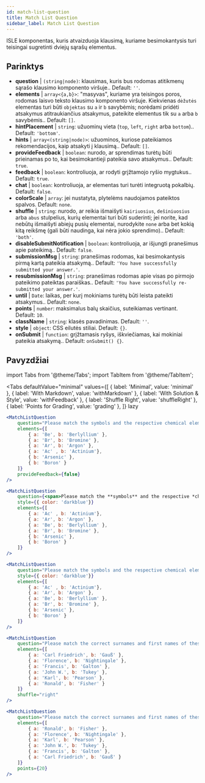 ```yaml
---
id: match-list-question 
title: Match List Question
sidebar_label: Match List Question
---
```


ISLE komponentas, kuris atvaizduoja klausimą, kuriame besimokantysis turi teisingai sugretinti dviejų sąrašų elementus.

## Parinktys

* __question__ | `(string|node)`: klausimas, kuris bus rodomas atitikmenų sąrašo klausimo komponento viršuje.. Default: `''`.
* __elements__ | `array<{a,b}>`: "masyvas", kuriame yra teisingos poros, rodomas laisvo teksto klausimo komponento viršuje. Kiekvienas `dėžutės` elementas turi būti `objektas` su `a` ir `b` savybėmis; norėdami pridėti atsakymus atitraukiančius atsakymus, pateikite elementus tik su `a` arba `b` savybėmis.. Default: `[]`.
* __hintPlacement__ | `string`: užuominų vieta (`top`, `left`, `right` arba `bottom`).. Default: `'bottom'`.
* __hints__ | `array<(string|node)>`: užuominos, kuriose pateikiamos rekomendacijos, kaip atsakyti į klausimą.. Default: `[]`.
* __provideFeedback__ | `boolean`: nurodo, ar sprendimas turėtų būti prieinamas po to, kai besimokantieji pateikia savo atsakymus.. Default: `true`.
* __feedback__ | `boolean`: kontroliuoja, ar rodyti grįžtamojo ryšio mygtukus.. Default: `true`.
* __chat__ | `boolean`: kontroliuoja, ar elementas turi turėti integruotą pokalbių. Default: `false`.
* __colorScale__ | `array`: jei nustatyta, plytelėms naudojamos pateiktos spalvos. Default: `none`.
* __shuffle__ | `string`: nurodo, ar reikia išmaišyti `kairiuosius`, `dešiniuosius` arba `abus` stulpelius, kurių elementai turi būti suderinti; jei norite, kad nebūtų išmaišyti abiejų pusių elementai, nurodykite `none` arba bet kokią kitą reikšmę (gali būti naudinga, kai nėra jokio sprendimo).. Default: `'both'`.
* __disableSubmitNotification__ | `boolean`: kontroliuoja, ar išjungti pranešimus apie pateikimą.. Default: `false`.
* __submissionMsg__ | `string`: pranešimas rodomas, kai besimokantysis pirmą kartą pateikia atsakymą.. Default: `'You have successfully submitted your answer.'`.
* __resubmissionMsg__ | `string`: pranešimas rodomas apie visas po pirmojo pateikimo pateiktas paraiškas.. Default: `'You have successfully re-submitted your answer.'`.
* __until__ | `Date`: laikas, per kurį mokiniams turėtų būti leista pateikti atsakymus.. Default: `none`.
* __points__ | `number`: maksimalus balų skaičius, suteikiamas vertinant. Default: `10`.
* __className__ | `string`: klasės pavadinimas. Default: `''`.
* __style__ | `object`: CSS eilutės stiliai. Default: `{}`.
* __onSubmit__ | `function`: grįžtamasis ryšys, iškviečiamas, kai mokiniai pateikia atsakymą.. Default: `onSubmit() {}`.


## Pavyzdžiai

import Tabs from '@theme/Tabs';
import TabItem from '@theme/TabItem';

<Tabs
    defaultValue="minimal"
    values={[
        { label: 'Minimal', value: 'minimal' },
        { label: 'With Markdown', value: 'withMarkdown' },
        { label: 'With Solution & Style', value: 'withFeedback' },
        { label: 'Shuffle Right', value: 'shuffleRight' },
        { label: 'Points for Grading', value: 'grading' },
    ]}
    lazy
>

<TabItem value="minimal">

```jsx live
<MatchListQuestion
    question="Please match the symbols and the respective chemical element."
    elements={[
        { a: 'Be', b: 'Berlyllium' },
        { a: 'Br', b: 'Bromine' },
        { a: 'Ar', b: 'Argon' },
        { a: 'Ac' , b: 'Actinium'},
        { b: 'Arsenic' },
        { b: 'Boron' }
    ]}
    provideFeedback={false}
/>
```
</TabItem>

<TabItem value="withMarkdown">

```jsx live
<MatchListQuestion
    question={<span>Please match the **symbols** and the respective *chemical* element.</span>}
    style={{ color: 'darkblue'}}
    elements={[
        { a: 'Ac' , b: 'Actinium'},
        { a: 'Ar', b: 'Argon' },
        { a: 'Be', b: 'Berlyllium' },
        { a: 'Br', b: 'Bromine' },
        { b: 'Arsenic' },
        { b: 'Boron' }
    ]}
/>
```
</TabItem>

<TabItem value="withFeedback">

```jsx live
<MatchListQuestion
    question="Please match the symbols and the respective chemical element."
    style={{ color: 'darkblue'}}
    elements={[
        { a: 'Ac' , b: 'Actinium'},
        { a: 'Ar', b: 'Argon' },
        { a: 'Be', b: 'Berlyllium' },
        { a: 'Br', b: 'Bromine' },
        { b: 'Arsenic' },
        { b: 'Boron' }
    ]}
/>
```
</TabItem>

<TabItem value="shuffleRight">

```jsx live
<MatchListQuestion
    question="Please match the correct surnames and first names of these statisticians."
    elements={[
        { a: 'Carl Friedrich', b: 'Gauß' },
        { a: 'Florence', b: 'Nightingale' },
        { a: 'Francis', b: 'Galton' },
        { a: 'John W.', b: 'Tukey' },
        { a: 'Karl', b: 'Pearson' },
        { a: 'Ronald', b: 'Fisher' }
    ]}
    shuffle="right"
/>
```
</TabItem>

<TabItem value="grading">

```jsx live
<MatchListQuestion
    question="Please match the correct surnames and first names of these statisticians."
    elements={[
        { a: 'Ronald', b: 'Fisher' },
        { a: 'Florence', b: 'Nightingale' },
        { a: 'Karl', b: 'Pearson' },
        { a: 'John W.', b: 'Tukey' },
        { a: 'Francis', b: 'Galton' },
        { a: 'Carl Friedrich', b: 'Gauß' }
    ]}
    points={20}
/>
```
</TabItem>

</Tabs>
